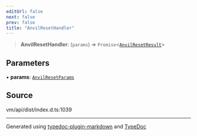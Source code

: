 ```yaml
---
editUrl: false
next: false
prev: false
title: "AnvilResetHandler"
---
```


> **AnvilResetHandler**: (`params`) => `Promise`\<[`AnvilResetResult`](/generated/type-aliases/anvilresetresult/)\>

## Parameters

▪ **params**: [`AnvilResetParams`](/generated/type-aliases/anvilresetparams/)

## Source

vm/api/dist/index.d.ts:1039

***
Generated using [typedoc-plugin-markdown](https://www.npmjs.com/package/typedoc-plugin-markdown) and [TypeDoc](https://typedoc.org/)
